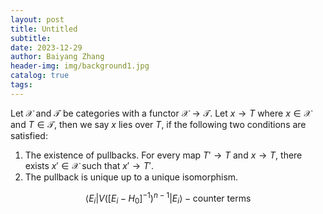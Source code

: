 ```yaml
---
layout: post
title: Untitled
subtitle: 
date: 2023-12-29
author: Baiyang Zhang
header-img: img/background1.jpg
catalog: true
tags:
---
```


Let $\mathcal{X}$ and $\mathcal{T}$ be categories with a functor $\mathcal{X}\to\mathcal{T}$. Let $x \to T$ where $x \in \mathcal{X}$ and $T \in \mathcal{T}$,  then we say $x$ lies over $T$, if the following two conditions are satisfied:
1) The existence of pullbacks. For every map $T' \to T$ and $x\to T$, there exists $x' \in \mathcal{X}$ such that $x' \to T'$.
2) The pullback is unique up to a unique isomorphism.

$$
\left\langle{E_ {i}}\right\rvert V([E_ {i}-H_ {0}]^{-1} )^{n-1}\left\lvert{E_ {i}}\right\rangle -\text{counter terms}
$$